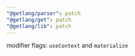 ```yaml
---
"@getlang/parser": patch
"@getlang/get": patch
"@getlang/lib": patch
---
```


modifier flags: `useContext` and `materialize`
